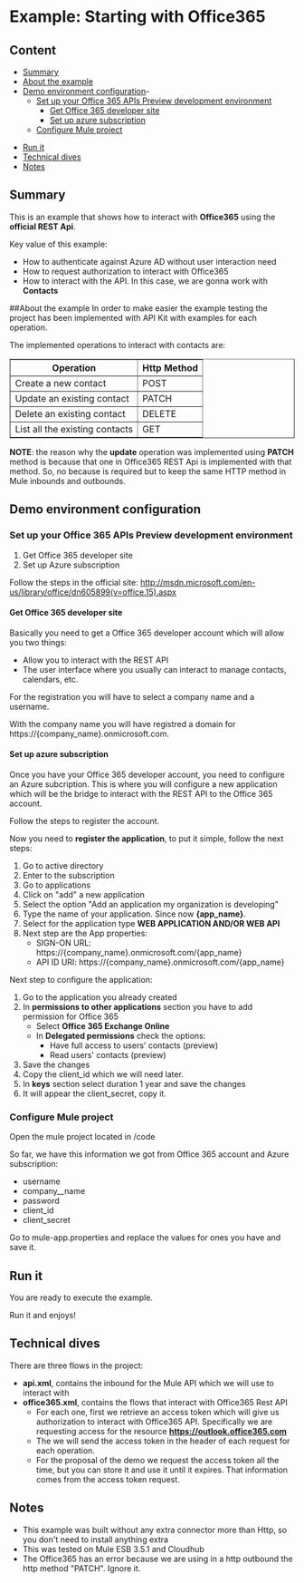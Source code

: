 # Example: Starting with Office365 

## Content

+ [Summary](#summary)
+ [About the example](#about-the-example)
+ [Demo environment configuration](#demo-environment-configuration)-
	* [Set up your Office 365 APIs Preview development environment](#set-up-your-office-365-apis-preview-development-environment)
		* [Get Office 365 developer site ](#get-office-365-developer-site)
		* [Set up azure subscription ](#set-up-azure-subscription)
	* [Configure Mule project ](#configure-mule-project)		
* [Run it](#run-it)		
* [Technical dives](#technical-dives)		
* [Notes](#notes)		
		
		
## Summary
This is an example that shows how to interact with **Office365** using the **official REST Api**.

Key value of this example:

- How to authenticate against Azure AD without user interaction need
- How to request authorization to interact with Office365
- How to interact with the API. In this case, we are gonna work with **Contacts**

##About the example
In order to make easier the example testing the project has been implemented with API Kit with examples for each operation.

The implemented operations to interact with contacts are:

<table cellspacing="0" cellpadding="5" border="1">
<tr><th>Operation</th><th> Http Method</th></tr>
<tr><td>Create a new contact</td><td> POST</td></tr>
<tr><td>Update an existing contact</td><td> PATCH</td></tr>
<tr><td>Delete an existing contact</td><td> DELETE</td></tr>
<tr><td>List all the existing contacts</td><td> GET</td></tr>
</table>


**NOTE**: the reason why the **update** operation was implemented using **PATCH** method is because that one in Office365 REST Api is implemented with that method. So, no because is required but to keep the same HTTP method in Mule inbounds and outbounds.  

## Demo environment configuration

### Set up your Office 365 APIs Preview development environment

1. Get Office 365 developer site
2. Set up Azure subscription

Follow the steps in the official site: http://msdn.microsoft.com/en-us/library/office/dn605899(v=office.15).aspx

#### Get Office 365 developer site
Basically you need to get a Office 365 developer account which will allow you two things:
- Allow you to interact with the REST API
- The user interface where you usually can interact to manage contacts, calendars, etc.

For the registration you will have to select a company name and a username.

With the company name you will have registred a domain for https://{company_name}.onmicrosoft.com.

#### Set up azure subscription

Once you have your Office 365 developer account, you need to configure an Azure subcription. This is where you will configure a new application which will be the bridge to interact with the REST API to the Office 365 account.

Follow the steps to register the account. 

Now you need to **register the application**, to put it simple, follow the next steps:

1. Go to active directory
2. Enter to the subscription
3. Go to applications
4. Click on "add" a new application  
5. Select the option "Add an application my organization is developing"
6. Type the name of your application. Since now **{app_name}**.
7. Select for the application type **WEB APPLICATION AND/OR WEB API**
8. Next step are the App properties:
	- SIGN-ON URL: https://{company_name}.onmicrosoft.com/{app_name}
	- API ID URI: https://{company_name}.onmicrosoft.com/{app_name}

Next step to configure the application:

1. Go to the application you already created
2. In **permissions to other applications** section you have to add permission for Office 365
	- Select **Office 365 Exchange Online**
	- In **Delegated permissions** check the options:
		- Have full access to users' contacts (preview)
		- Read users' contacts (preview)
3. Save the changes
4. Copy the client_id which we will need later.
5. In **keys** section select duration 1 year and save the changes
6. It will appear the client_secret, copy it.


### Configure Mule project
Open the mule project located in /code

So far, we have this information we got from Office 365 account and Azure subscription:
- username
- company__name
- password
- client_id
- client_secret

Go to mule-app.properties and replace the values for ones you have and save it.

## Run it

You are ready to execute the example. 

Run it and enjoys! 

## Technical dives

There are three flows in the project:

- **api.xml**, contains the inbound for the Mule API which we will use to interact with
- **office365.xml**, contains the flows that interact with Office365 Rest API
	- For each one, first we retrieve an access token which will give us authorization to interact with Office365 API. Specifically we are requesting access for the resource **https://outlook.office365.com**
	- The we will send the access token in the header of each request for each operation.
	- For the proposal of the demo we request the access token all the time, but you can store it and use it until it expires. That information comes from the access token request.

## Notes

- This example was built without any extra connector more than Http, so you don't need to install anything extra
- This was tested on Mule ESB 3.5.1 and Cloudhub
- The Office365 has an error because we are using in a http outbound the http method "PATCH". Ignore it.
